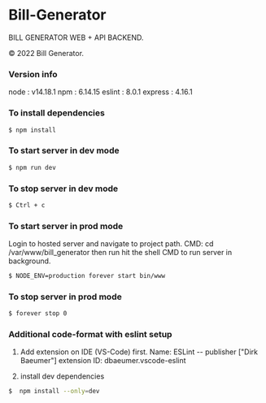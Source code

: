 # Bill-Generator
BILL GENERATOR WEB + API BACKEND.

© 2022 Bill Generator.

### Version info
node    : v14.18.1
npm     : 6.14.15
eslint  : 8.0.1
express : 4.16.1

### To install dependencies
```sh
$ npm install
```

### To start server in dev mode
```sh
$ npm run dev
```
### To stop server in dev mode
```sh
$ Ctrl + c
```

### To start server in prod mode
Login to hosted server and navigate to project path.
CMD: cd /var/www/bill_generator
then run hit the shell CMD to run server in background.
```sh
$ NODE_ENV=production forever start bin/www
```

### To stop server in prod mode
```sh
$ forever stop 0
```

### Additional code-format with eslint setup

1) Add extension on IDE (VS-Code) first.
   Name:  ESLint -- publisher ["Dirk Baeumer"]
   extension ID:  dbaeumer.vscode-eslint

2) install dev dependencies
```sh
$  npm install --only=dev
```